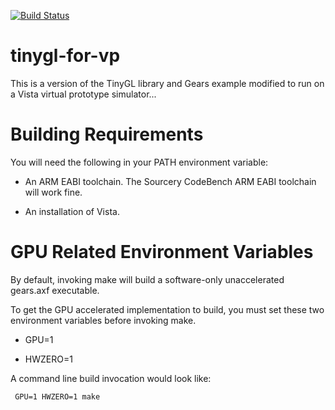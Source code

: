 [![Build Status](https://virtuest-stage.cloudsourcery.com/badge/MentorEmbedded/gears-demo-for-vp/status.png)](https://virtuest-stage.cloudsourcery.com/builds)
# tinygl-for-vp
This is a version of the TinyGL library and Gears example modified to run on a Vista virtual prototype simulator...

Building Requirements
=========================

You will need the following in your PATH environment variable:

- An ARM EABI toolchain. The Sourcery CodeBench ARM EABI toolchain will work fine.

- An installation of Vista.

GPU Related Environment Variables
=========================

By default, invoking make will build a software-only unaccelerated
gears.axf executable.

To get the GPU accelerated implementation to build, you must set these
two environment variables before invoking make.

- GPU=1

- HWZERO=1

A command line build invocation would look like:

	 GPU=1 HWZERO=1 make

